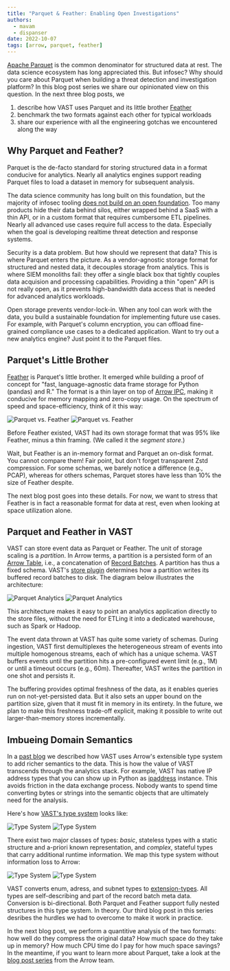 ```yaml
---
title: "Parquet & Feather: Enabling Open Investigations"
authors: 
  - mavam
  - dispanser
date: 2022-10-07
tags: [arrow, parquet, feather]
---
```


[Apache Parquet][parquet] is the common denominator for structured data at rest.
The data science ecosystem has long appreciated this. But infosec? Why should
you care about Parquet when building a threat detection and investigation
platform? In this blog post series we share our opinionated view on this
question. In the next three blog posts, we

1. describe how VAST uses Parquet and its little brother [Feather][feather]
2. benchmark the two formats against each other for typical workloads
3. share our experience with all the engineering gotchas we encountered along
   the way

[parquet]: https://parquet.apache.org/
[feather]: https://arrow.apache.org/docs/python/feather.html

<!--truncate-->

## Why Parquet and Feather?

Parquet is the de-facto standard for storing structured data in a format
conducive for analytics. Nearly all analytics engines support reading Parquet
files to load a dataset in memory for subsequent analysis.

The data science community has long built on this foundation, but the majority
of infosec tooling [does not build on an open
foundation](/docs/about/vision#the-soc-architecture-maze). Too many
products hide their data behind silos, either wrapped behind a SaaS with a thin
API, or in a custom format that requires cumbersome ETL pipelines. Nearly all
advanced use cases require full access to the data. Especially when
the goal is developing realtime threat detection and response systems.

Security is a data problem. But how should we represent that data? This is where
Parquet enters the picture. As a vendor-agnostic storage format for structured
and nested data, it decouples storage from analytics. This is where SIEM
monoliths fail: they offer a single black box that tightly couples data
acquision and processing capabilities. Providing a thin "open" API is not really
open, as it prevents high-bandwidth data access that is needed for advanced
analytics workloads.

Open storage prevents vendor-lock-in. When any tool can work with the data, you
build a sustainable foundation for implementing future use cases. For example,
with Parquet's column encryption, you can offload fine-grained compliance use
cases to a dedicated application. Want to try out a new analytics engine? Just
point it to the Parquet files.

## Parquet's Little Brother

[Feather][feather] is Parquet's little brother. It emerged while building a
proof of concept for "fast, language-agnostic data frame storage for Python
(pandas) and R." The format is a thin layer on top of [Arrow
IPC](https://arrow.apache.org/docs/python/ipc.html#ipc), making it conducive for
memory mapping and zero-copy usage. On the spectrum of speed and
space-efficiency, think of it this way:

![Parquet vs. Feather](parquet-vs-feather.light.png#gh-light-mode-only)
![Parquet vs. Feather](parquet-vs-feather.dark.png#gh-dark-mode-only)

Before Feather existed, VAST had its own storage format that was 95% like
Feather, minus a thin framing. (We called it the *segment store*.)

Wait, but Feather is an in-memory format and Parquet an on-disk format. You
cannot compare them! Fair point, but don't forget transparent Zstd compression.
For some schemas, we barely notice a difference (e.g., PCAP), whereas for others
schemas, Parquet stores have less than 10% the size of Feather despite.

The next blog post goes into these details. For now, we want to stress that
Feather is in fact a reasonable format for data at rest, even when looking at
space utilization alone.

## Parquet and Feather in VAST

VAST can store event data as Parquet or Feather. The unit of storage scaling is
a *partition*. In Arrow terms, a partition is a persisted form of an [Arrow
Table][arrow-table], i.e., a concatenation of [Record
Batches][arrow-record-batch]. A partition has thus a fixed schema. VAST's [store
plugin][store-plugin] determines how a partition writes its buffered record
batches to disk. The diagram below illustrates the architecture:

![Parquet Analytics](parquet-analytics.light.png#gh-light-mode-only)
![Parquet Analytics](parquet-analytics.dark.png#gh-dark-mode-only)

[arrow-table]: https://arrow.apache.org/docs/python/data.html#tables
[arrow-record-batch]: https://arrow.apache.org/docs/python/data.html#record-batches
[store-plugin]: /docs/understand/architecture/plugins#store

This architecture makes it easy to point an analytics application directly to
the store files, without the need for ETLing it into a dedicated warehouse, such
as Spark or Hadoop.

The event data thrown at VAST has quite some variety of schemas. During
ingestion, VAST first demultiplexes the heterogeneous stream of events into
multiple homogenous streams, each of which has a unique schema. VAST buffers
events until the partition hits a pre-configured event limit (e.g., 1M) or until
a timeout occurs (e.g., 60m). Thereafter, VAST writes the partition in one shot
and persists it.

The buffering provides optimal freshness of the data, as it enables queries run
on not-yet-persisted data. But it also sets an upper bound on the partition
size, given that it must fit in memory in its entirety. In the future, we plan
to make this freshness trade-off explicit, making it possible to write out
larger-than-memory stores incrementally.

## Imbueing Domain Semantics

In a [past blog][blog-arrow] we described how VAST uses Arrow's extensible
type system to add richer semantics to the data. This is how the value of VAST
transcends through the analytics stack. For example, VAST has native IP address
types that you can show up in Python as [ipaddress][ipaddress] instance. This
avoids friction in the data exchange process. Nobody wants to spend time
converting bytes or strings into the semantic objects that are ultimately need
for the analysis.

[blog-arrow]: /blog/apache-arrow-as-platform-for-security-data-engineering
[ipaddress]: https://docs.python.org/3/library/ipaddress.html

Here's how [VAST's type system](/docs/understand/data-model/type-system) looks
like:

![Type System](/img/type-system-vast.light.png#gh-light-mode-only)
![Type System](/img/type-system-vast.dark.png#gh-dark-mode-only)

There exist two major classes of types: *basic*, stateless types with a static
structure and a-priori known representation, and *complex*, stateful types that
carry additional runtime information. We map this type system without
information loss to Arrow:

![Type System](/img/type-system-arrow.light.png#gh-light-mode-only)
![Type System](/img/type-system-arrow.dark.png#gh-dark-mode-only)

VAST converts enum, adress, and subnet types to
[extension-types][arrow-extension-types]. All types are self-describing and part
of the record batch meta data. Conversion is bi-directional. Both Parquet and
Feather support fully nested structures in this type system. In theory. Our
third blog post in this series desribes the hurdles we had to overcome to make
it work in practice.

[arrow-extension-types]: https://arrow.apache.org/docs/format/Columnar.html#extension-types

In the next blog post, we perform a quantitive analysis of the two formats: how
well do they compress the original data? How much space do they take up in
memory? How much CPU time do I pay for how much space savings? In the meantime,
if you want to learn more about Parquet, take a look at the [blog post
series][arrow-parquet-blog] from the Arrow team.

[arrow-parquet-blog]: https://arrow.apache.org/blog/2022/10/05/arrow-parquet-encoding-part-1/
